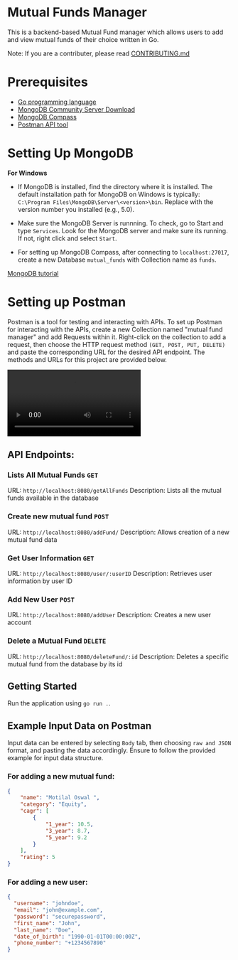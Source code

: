 # Mutual Funds Manager

This is a backend-based Mutual Fund manager which allows users to add and view mutual funds of their choice written in Go.  

Note: If you are a contributer, please read [CONTRIBUTING.md](https://github.com/acmpesuecc/mutual-funds-manager/blob/main/CONTRIBUTING.md)

# Prerequisites

- [Go programming language](https://go.dev/doc/install)
- [MongoDB Community Server Download](https://www.mongodb.com/try/download/community)
- [MongoDB Compass](https://www.mongodb.com/try/download/compass)
- [Postman API tool](https://www.postman.com/downloads)


# Setting Up MongoDB

**For Windows**
- If MongoDB is installed, find the directory where it is installed. The default installation path for MongoDB on Windows is typically: `C:\Program Files\MongoDB\Server\<version>\bin`. Replace <version> with the version number you installed (e.g., 5.0). 

- Make sure the MongoDB Server is runnning. To check, go to Start and type `Services`. Look for the MongoDB server and make sure its running. If not, right click and select `Start`.

- For setting up MongoDB Compass, after connecting to `localhost:27017`, create a new Database `mutual_funds` with Collection name as `funds`.

[MongoDB tutorial](https://www.youtube.com/playlist?list=PL4cUxeGkcC9h77dJ-QJlwGlZlTd4ecZOA)

# Setting up Postman

Postman is a tool for testing and interacting with APIs. To set up Postman for interacting with the APIs, create a new Collection named "mutual fund manager" and add Requests within it. Right-click on the collection to add a request, then choose the HTTP request method `(GET, POST, PUT, DELETE)` and paste the corresponding URL for the desired API endpoint. The methods and URLs for this project are provided below.

![Download Postman Video demo ](postman-demo-video.mp4)

## API Endpoints:

### Lists All Mutual Funds `GET`
        
URL: `http://localhost:8080/getAllFunds`
Description: Lists all the mutual funds available in the database

### Create new mutual fund `POST`
URL: `http://localhost:8080/addFund/`
Description: Allows creation of a new mutual fund data

### Get User Information `GET`

URL: `http://localhost:8080/user/:userID`
Description: Retrieves user information by user ID

### Add New User `POST`

URL: `http://localhost:8080/addUser`
Description: Creates a new user account

### Delete a Mutual Fund `DELETE`

URL: `http://localhost:8080/deleteFund/:id`
Description: Deletes a specific mutual fund from the database by its id

## Getting Started

Run the application using `go run .`. 

## Example Input Data on Postman

Input data can be entered by selecting `Body` tab, then choosing `raw and JSON` format, and pasting the data accordingly. Ensure to follow the provided example for input data structure.

### For adding a new mutual fund:

```json
{
    "name": "Motilal Oswal ",
    "category": "Equity",
    "cagr": [
        {
            "1_year": 10.5,
            "3_year": 8.7,
            "5_year": 9.2
        }
    ],
    "rating": 5
}
```

### For adding a new user:

```json
{
  "username": "johndoe",
  "email": "john@example.com",
  "password": "securepassword",
  "first_name": "John",
  "last_name": "Doe",
  "date_of_birth": "1990-01-01T00:00:00Z",
  "phone_number": "+1234567890"
}
```
